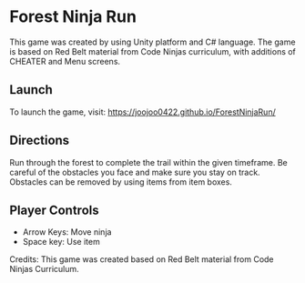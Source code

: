 # Forest Ninja Run
This game was created by using Unity platform and C# language.
The game is based on Red Belt material from Code Ninjas curriculum, with additions of CHEATER and Menu screens.

## Launch
To launch the game, visit:
https://joojoo0422.github.io/ForestNinjaRun/

## Directions
Run through the forest to complete the trail within the given timeframe. Be careful of the obstacles you face and make sure you stay on track. Obstacles can be removed by using items from item boxes.

## Player Controls
- Arrow Keys: Move ninja
- Space key: Use item

Credits:
This game was created based on Red Belt material from Code Ninjas Curriculum. 

